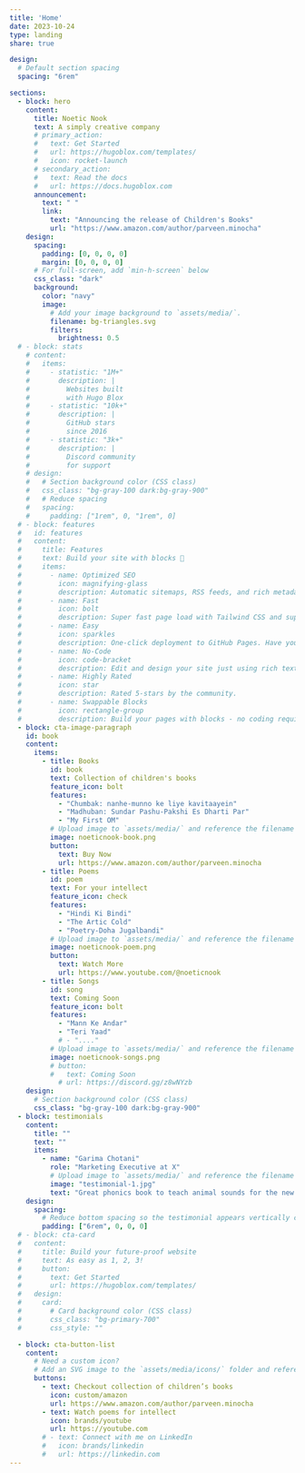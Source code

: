 ```yaml
---
title: 'Home'
date: 2023-10-24
type: landing
share: true

design:
  # Default section spacing
  spacing: "6rem"

sections:
  - block: hero
    content:
      title: Noetic Nook
      text: A simply creative company
      # primary_action:
      #   text: Get Started
      #   url: https://hugoblox.com/templates/
      #   icon: rocket-launch
      # secondary_action:
      #   text: Read the docs
      #   url: https://docs.hugoblox.com
      announcement:
        text: " "
        link:
          text: "Announcing the release of Children's Books"
          url: "https://www.amazon.com/author/parveen.minocha"
    design:
      spacing:
        padding: [0, 0, 0, 0]
        margin: [0, 0, 0, 0]
      # For full-screen, add `min-h-screen` below
      css_class: "dark"
      background:
        color: "navy"
        image:
          # Add your image background to `assets/media/`.
          filename: bg-triangles.svg
          filters:
            brightness: 0.5
  # - block: stats
    # content:
    #   items:
    #     - statistic: "1M+"
    #       description: |
    #         Websites built  
    #         with Hugo Blox
    #     - statistic: "10k+"
    #       description: |
    #         GitHub stars  
    #         since 2016
    #     - statistic: "3k+"
    #       description: |
    #         Discord community  
    #         for support
    # design:
    #   # Section background color (CSS class)
    #   css_class: "bg-gray-100 dark:bg-gray-900"
    #   # Reduce spacing
    #   spacing:
    #     padding: ["1rem", 0, "1rem", 0]
  # - block: features
  #   id: features
  #   content:
  #     title: Features
  #     text: Build your site with blocks 🧱
  #     items:
  #       - name: Optimized SEO
  #         icon: magnifying-glass
  #         description: Automatic sitemaps, RSS feeds, and rich metadata take the pain out of SEO and syndication.
  #       - name: Fast
  #         icon: bolt
  #         description: Super fast page load with Tailwind CSS and super fast site building with Hugo.
  #       - name: Easy
  #         icon: sparkles
  #         description: One-click deployment to GitHub Pages. Have your new website live within 5 minutes!
  #       - name: No-Code
  #         icon: code-bracket
  #         description: Edit and design your site just using rich text (Markdown) and configurable YAML parameters.
  #       - name: Highly Rated
  #         icon: star
  #         description: Rated 5-stars by the community.
  #       - name: Swappable Blocks
  #         icon: rectangle-group
  #         description: Build your pages with blocks - no coding required!
  - block: cta-image-paragraph
    id: book
    content:
      items:
        - title: Books
          id: book
          text: Collection of children's books
          feature_icon: bolt
          features:
            - "Chumbak: nanhe-munno ke liye kavitaayein"
            - "Madhuban: Sundar Pashu-Pakshi Es Dharti Par"
            - "My First OM"
          # Upload image to `assets/media/` and reference the filename here
          image: noeticnook-book.png
          button:
            text: Buy Now
            url: https://www.amazon.com/author/parveen.minocha
        - title: Poems
          id: poem
          text: For your intellect
          feature_icon: check
          features:
            - "Hindi Ki Bindi"
            - "The Artic Cold"
            - "Poetry-Doha Jugalbandi"
          # Upload image to `assets/media/` and reference the filename here
          image: noeticnook-poem.png
          button:
            text: Watch More
            url: https://www.youtube.com/@noeticnook
        - title: Songs
          id: song
          text: Coming Soon
          feature_icon: bolt
          features:
            - "Mann Ke Andar"
            - "Teri Yaad"
            # - "...."
          # Upload image to `assets/media/` and reference the filename here
          image: noeticnook-songs.png
          # button:
          #   text: Coming Soon
            # url: https://discord.gg/z8wNYzb
    design:
      # Section background color (CSS class)
      css_class: "bg-gray-100 dark:bg-gray-900"
  - block: testimonials
    content:
      title: ""
      text: ""
      items:
        - name: "Garima Chotani"
          role: "Marketing Executive at X"
          # Upload image to `assets/media/` and reference the filename here
          image: "testimonial-1.jpg"
          text: "Great phonics book to teach animal sounds for the new generation kids who are living in the age of Hindi, English and Hinglish (Hindi written in English). The book has cute illustrations too! It is a great hit with my 3 year old nephew. Would recommend this book as a fun way to introduce Hindi and English translations to your child."
    design:
      spacing:
        # Reduce bottom spacing so the testimonial appears vertically centered between sections
        padding: ["6rem", 0, 0, 0]
  # - block: cta-card
  #   content:
  #     title: Build your future-proof website
  #     text: As easy as 1, 2, 3!
  #     button:
  #       text: Get Started
  #       url: https://hugoblox.com/templates/
  #   design:
  #     card:
  #       # Card background color (CSS class)
  #       css_class: "bg-primary-700"
  #       css_style: ""

  - block: cta-button-list
    content:
      # Need a custom icon?
      # Add an SVG image to the `assets/media/icons/` folder and reference it in the `icon` field below
      buttons:
        - text: Checkout collection of children’s books
          icon: custom/amazon
          url: https://www.amazon.com/author/parveen.minocha
        - text: Watch poems for intellect
          icon: brands/youtube
          url: https://youtube.com
        # - text: Connect with me on LinkedIn
        #   icon: brands/linkedin
        #   url: https://linkedin.com
---
```

